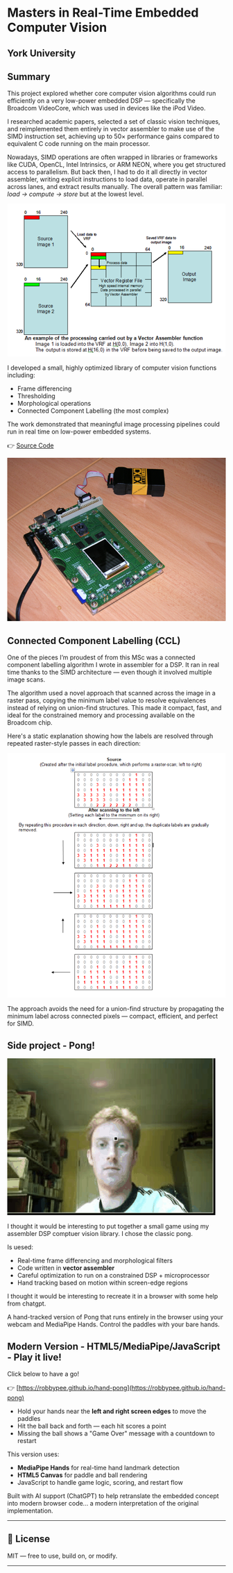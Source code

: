# Masters in Real-Time Embedded Computer Vision

## York University

## Summary 
This project explored whether core computer vision algorithms could run efficiently on a very low-power embedded DSP — specifically the Broadcom VideoCore, which was used in devices like the iPod Video.

I researched academic papers, selected a set of classic vision techniques, and reimplemented them entirely in vector assembler to make use of the SIMD instruction set, achieving up to 50× performance gains compared to equivalent C code running on the main processor. 

Nowadays, SIMD operations are often wrapped in libraries or frameworks like CUDA, OpenCL, Intel Intrinsics, or ARM NEON, where you get structured access to parallelism. But back then, I had to do it all directly in vector assembler, writing explicit instructions to load data, operate in parallel across lanes, and extract results manually. The overall pattern was familiar: *load → compute → store* but at the lowest level.

![SIMD architecture](images/SIMD.png)

I developed a small, highly optimized library of computer vision functions including:

- Frame differencing
- Thresholding
- Morphological operations
- Connected Component Labelling (the most complex)

The work demonstrated that meaningful image processing pipelines could run in real time on low-power embedded systems.

👉 [Source Code](source/cv_library.asm)

![VideoCore VC02](images/VIdeocore.png)

## Connected Component Labelling (CCL)

One of the pieces I’m proudest of from this MSc was a connected component labelling algorithm I wrote in assembler for a DSP. It ran in real time thanks to the SIMD architecture — even though it involved multiple image scans.

The algorithm used a novel approach that scanned across the image in a raster pass, copying the minimum label value to resolve equivalences instead of relying on union-find structures. This made it compact, fast, and ideal for the constrained memory and processing available on the Broadcom chip.

Here's a static explanation showing how the labels are resolved through repeated raster-style passes in each direction:

![Connected Component Labelling](images/connectedComponentLabelling.png)


The approach avoids the need for a union-find structure by propagating the minimum label across connected pixels — compact, efficient, and perfect for SIMD.

## Side project - Pong!

![Original 2007 Hand Pong Prototype](images/handpong_preview.gif)

I thought it would be interesting to put together a small game using my assembler DSP comptuer vision library. I chose the classic pong. 

Is uesed:
- Real-time frame differencing and morphological filters
- Code written in **vector assembler**
- Careful optimization to run on a constrained DSP + microprocessor
- Hand tracking based on motion within screen-edge regions

I thought it would be interesting to recreate it in a browser with some help from chatgpt.

A hand-tracked version of Pong that runs entirely in the browser using your webcam and MediaPipe Hands. Control the paddles with your bare hands.

##  Modern Version - HTML5/MediaPipe/JavaScript - Play it live!

Click below to have a go! 

👉 [https://robbypee.github.io/hand-pong](https://robbypee.github.io/hand-pong)

- Hold your hands near the **left and right screen edges** to move the paddles
- Hit the ball back and forth — each hit scores a point
- Missing the ball shows a "Game Over" message with a countdown to restart


This version uses:
- **MediaPipe Hands** for real-time hand landmark detection
- **HTML5 Canvas** for paddle and ball rendering
- JavaScript to handle game logic, scoring, and restart flow

Built with AI support (ChatGPT) to help retranslate the embedded concept into modern browser code... a modern interpretation of the original implementation. 

---

## 📄 License

MIT — free to use, build on, or modify.

---

